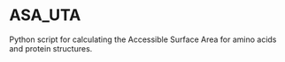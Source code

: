 # ASA_UTA
Python script for calculating the Accessible Surface Area for amino acids and protein structures.
